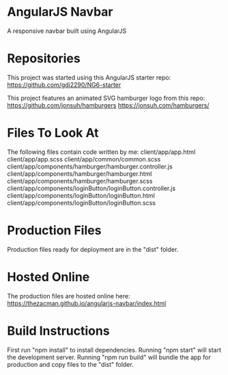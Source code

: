 # AngularJS Navbar
A responsive navbar built using AngularJS

# Repositories
This project was started using this AngularJS starter repo:
  https://github.com/gdi2290/NG6-starter

This project features an animated SVG hamburger logo from this repo:
  https://github.com/jonsuh/hamburgers
  https://jonsuh.com/hamburgers/

# Files To Look At
The following files contain code written by me:
  client/app/app.html
  client/app/app.scss
  client/app/common/common.scss
  client/app/components/hamburger/hamburger.controller.js
  client/app/components/hamburger/hamburger.html
  client/app/components/hamburger/hamburger.scss
  client/app/components/loginButton/loginButton.controller.js
  client/app/components/loginButton/loginButton.html
  client/app/components/loginButton/loginButton.scss

# Production Files
Production files ready for deployment are in the "dist" folder.

# Hosted Online
The production files are hosted online here:
  https://thezacman.github.io/angularjs-navbar/index.html

# Build Instructions
First run "npm install" to install dependencies.
Running "npm start" will start the development server.
Running "npm run build" will bundle the app for production and copy files to the "dist" folder.
